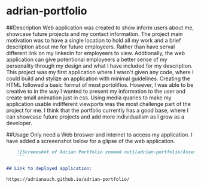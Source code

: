 # adrian-portfolio

##Description
Web application was created to show inform users about me, showcase future projects and my contact information. The project main motivation was to have a single location to hold all my work and a brief description about me for future employeers. Rather than have serval different link on my linkedin for employeers to view. Addtionally, the web application can give potentional employeers a better sense of my personality through my design and what I have included for my description. This project was my first application where I wasn't given any code, where I could build and stylize an application with minimal guidelines. Creating the HTML followed a basic format of most portolifios. However, I was able to be creative to in the way I wanted to present my information to the user and create small animation just in css. Using media quaries to make my application usable indifferent viewports was the most challenge part of the project for me. I think that the portfolio currently has a good base, where I can showcase future projects and add more individualism as I grow as a developer.

##Usage
Only need a Web broswer and internet to access my application. I have added a screeenshot below for a glipse of the web application.

````md
    ![Screenshot of Adrian Portfolio zoomed out](adrian-portfolio/Assets/Images/Screen Shot 2021-07-28 at 6.11.04 PM.png)
    ```

## Link to deployed application:

https://adrianauch.github.io/adrian-portfolio/
````

